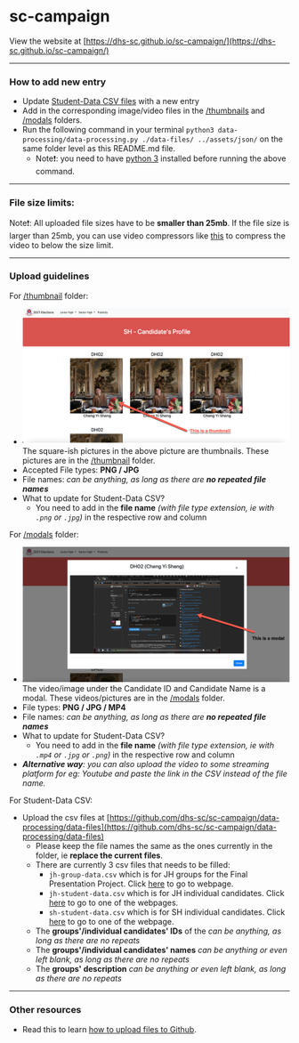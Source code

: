 # sc-campaign

View the website at [https://dhs-sc.github.io/sc-campaign/](https://dhs-sc.github.io/sc-campaign/)

---

### How to add new entry

- Update [Student-Data CSV files](https://github.com/dhs-sc/sc-campaign/data-processing/data-files) with a new entry
- Add in the corresponding image/video files in the [/thumbnails](https://github.com/dhs-sc/sc-campaign/assets/thumbnails) and [/modals](https://github.com/dhs-sc/sc-campaign/assets/modals) folders.
- Run the following command in your terminal `python3 data-processing/data-processing.py ./data-files/ ../assets/json/` on the same folder level as this README.md file.
  - Note:exclamation:: you need to have [python 3](https://www.python.org/downloads/) installed before running the above command.

---

### File size limits:

Note:exclamation:: All uploaded file sizes have to be **smaller than 25mb**. If the file size is larger than 25mb, you can use video compressors like [this](https://www.freeconvert.com/video-compressor) to compress the video to below the size limit.

---

### Upload guidelines

For [/thumbnail](https://github.com/dhs-sc/sc-campaign/assets/thumbnails) folder:

- ![this is a thumbnail](assets/img/tutorial/thumbnail-img.png) The square-ish pictures in the above picture are thumbnails. These pictures are in the [/thumbnail](https://github.com/dhs-sc/sc-campaign/assets/thumbnails) folder.
- Accepted File types: **PNG / JPG**
- File names: _can be anything, as long as there are **no repeated file names**_
- What to update for Student-Data CSV?
  - You need to add in the **file name** _(with file type extension, ie with `.png` or `.jpg`)_ in the respective row and column

For [/modals](https://github.com/dhs-sc/sc-campaign/assets/modals) folder:

- ![this is a modal](assets/img/tutorial/modal-img.png)The video/image under the Candidate ID and Candidate Name is a modal. These videos/pictures are in the [/modals](https://github.com/dhs-sc/sc-campaign/assets/modals) folder.
- File types: **PNG / JPG / MP4**
- File names: _can be anything, as long as there are **no repeated file names**_
- What to update for Student-Data CSV?
  - You need to add in the **file name** _(with file type extension, ie with `.mp4` or `.jpg` or `.png`)_ in the respective row and column
- _**Alternative way**: you can also upload the video to some streaming platform for eg: Youtube and paste the link in the CSV instead of the file name._

For Student-Data CSV:

- Upload the csv files at [https://github.com/dhs-sc/sc-campaign/data-processing/data-files](https://github.com/dhs-sc/sc-campaign/data-processing/data-files)
  - Please keep the file names the same as the ones currently in the folder, ie **replace the current files**.
  - There are currently 3 csv files that needs to be filled:
    - `jh-group-data.csv` which is for JH groups for the Final Presentation Project. Click [here](https://dhs-sc.github.io/sc-campaign/candidates.html?p=fpp&l=jh) to go to webpage.
    - `jh-student-data.csv` which is for JH individual candidates. Click [here](https://dhs-sc.github.io/sc-campaign/candidates.html?p=profile&l=jh) to go to one of the webpages.
    - `sh-student-data.csv` which is for SH individual candidates. Click [here](https://dhs-sc.github.io/sc-campaign/candidates.html?p=profile&l=sh) to go to one of the webpage.
  - The **groups'/individual candidates' IDs** of the _can be anything, as long as there are no repeats_
  - The **groups'/individual candidates' names** _can be anything or even left blank, as long as there are no repeats_
  - The **groups' description** _can be anything or even left blank, as long as there are no repeats_

---

### Other resources

- Read this to learn [how to upload files to Github](https://github.com/dhs-sc/sc-campaign/assets/img/student-data).
